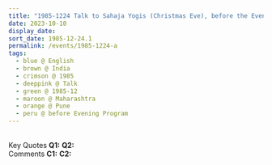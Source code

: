 ```yaml
---
title: "1985-1224 Talk to Sahaja Yogis (Christmas Eve), before the Evening Program, Pune, Maharashtra, India"
date: 2023-10-10
display_date: 
sort_date: 1985-12-24.1
permalink: /events/1985-1224-a
tags:
  - blue @ English
  - brown @ India
  - crimson @ 1985
  - deeppink @ Talk
  - green @ 1985-12
  - maroon @ Maharashtra
  - orange @ Pune
  - peru @ before Evening Program
---
```


<br>

<wave-list>
  <list-title color="DarkSeaGreen" width="55">Key Quotes</list-title>
  <list-item color="BlanchedAlmond" width="280"><b>Q1:</b> <i></i></list-item>
  <list-item color="Lavender" width="280"><b>Q2:</b> <i></i></list-item>
</wave-list>

<br>

<wave-list>
  <list-title color="DarkSeaGreen" width="55">Comments</list-title>
  <list-item color="BlanchedAlmond" width="280"><b>C1:</b> <i></i></list-item>
  <list-item color="Lavender" width="280"><b>C2:</b> <i></i></list-item>
</wave-list>